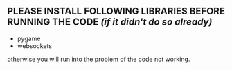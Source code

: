 ## **PLEASE INSTALL FOLLOWING LIBRARIES BEFORE RUNNING THE CODE** _(if it didn't do so already)_

- pygame 
- websockets

otherwise you will run into the problem of the code not working. 
